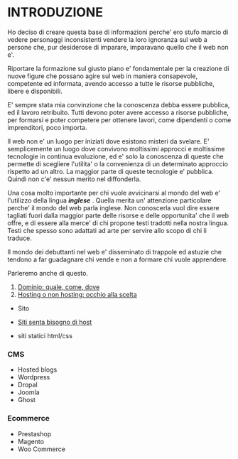 # INTRODUZIONE

Ho deciso di creare questa base di informazioni perche' ero stufo marcio di vedere personaggi inconsistenti vendere la loro ignoranza sul web a persone che, pur desiderose di imparare, imparavano quello che il web non e'.

Riportare la formazione sul giusto piano e' fondamentale per la creazione di nuove figure che possano agire sul web in maniera consapevole, competente ed informata, avendo accesso a tutte le risorse pubbliche, libere e disponibili.

E' sempre stata mia convinzione che la conoscenza debba essere pubblica, ed il lavoro retribuito. Tutti devono poter avere accesso a risorse pubbliche, per formarsi e poter competere per ottenere lavori, come dipendenti o come imprenditori, poco importa.

Il web non e' un luogo per iniziati dove esistono misteri da svelare. E' semplicemente un luogo dove convivono moltissimi approcci e moltissime tecnologie in continua evoluzione, ed e' solo la conoscenza di queste che permette di scegliere l'utilita' o la convenienza di un determinato approccio rispetto ad un altro. La maggior parte di queste tecnologie e' pubblica. Quindi non c'e' nessun merito nel diffonderla.

Una cosa molto importante per chi vuole avvicinarsi al mondo del web e' l'utilizzo della lingua ***inglese*** . Quella merita un' attenzione particolare perche' il mondo del web parla inglese. Non conoscerla vuol dire essere tagliati fuori dalla maggior parte delle risorse e delle opportunita' che il web offre, e di essere alla merce' di chi propone testi tradotti nella nostra lingua. Testi che spesso sono adattati ad arte per servire allo scopo di chi li traduce.

Il mondo dei debuttanti nel web e' disseminato di trappole ed astuzie che tendono a far guadagnare chi vende e non a formare chi vuole apprendere.

Parleremo anche di questo.


1. [Dominio: quale, come, dove](https://github.com/Massimoivaldi/summa/blob/master/dominio.md)
2. [Hosting o non hosting: occhio alla scelta](https://github.com/Massimoivaldi/summa/blob/master/hosting.md)

* Sito

* [Siti senta bisogno di host](https://github.com/Massimoivaldi/summa/blob/master/siti/premade.md)
* siti statici html/css

### CMS

* Hosted blogs
* Wordpress
* Dropal
* Joomla
* Ghost

### Ecommerce

* Prestashop
* Magento
* Woo Commerce

